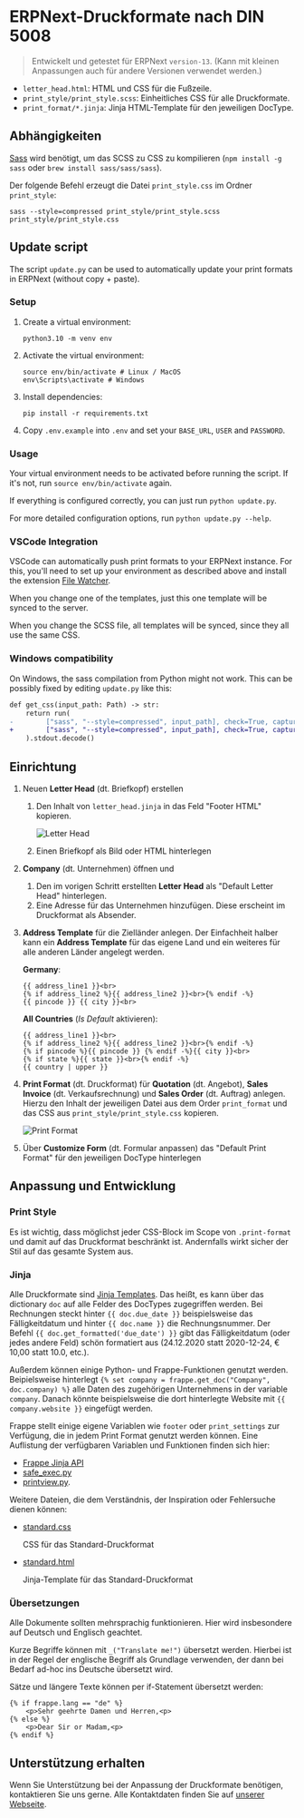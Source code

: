 # ERPNext-Druckformate nach DIN 5008

> Entwickelt und getestet für ERPNext `version-13`. (Kann mit kleinen Anpassungen auch für andere Versionen verwendet werden.)

* `letter_head.html`: HTML und CSS für die Fußzeile.
* `print_style/print_style.scss`: Einheitliches CSS für alle Druckformate.
* `print_format/*.jinja`: Jinja HTML-Template für den jeweiligen DocType.

## Abhängigkeiten

[Sass](https://sass-lang.com/install) wird benötigt, um das SCSS zu CSS zu kompilieren (`npm install -g sass` oder `brew install sass/sass/sass`).

Der folgende Befehl erzeugt die Datei `print_style.css` im Ordner `print_style`:

```
sass --style=compressed print_style/print_style.scss print_style/print_style.css
```

## Update script

The script `update.py` can be used to automatically update your print formats in ERPNext (without copy + paste).

### Setup

1. Create a virtual environment:

    ```
    python3.10 -m venv env
    ```

2. Activate the virtual environment:

    ```
    source env/bin/activate # Linux / MacOS
    env\Scripts\activate # Windows
    ```

3. Install dependencies:

    ```
    pip install -r requirements.txt
    ```

4. Copy `.env.example` into `.env` and set your `BASE_URL`, `USER` and `PASSWORD`.

### Usage

Your virtual environment needs to be activated before running the script. If it's not, run `source env/bin/activate` again.

If everything is configured correctly, you can just run `python update.py`.

For more detailed configuration options, run `python update.py --help`.

### VSCode Integration

VSCode can automatically push print formats to your ERPNext instance. For this, you'll need to set up your environment as described above and install the extension [File Watcher](https://marketplace.visualstudio.com/items?itemName=appulate.filewatcher).

When you change one of the templates, just this one template will be synced to the server.

When you change the SCSS file, all templates will be synced, since they all use the same CSS.

### Windows compatibility

On Windows, the sass compilation from Python might not work. This can be possibly fixed by editing `update.py` like this:

```diff
def get_css(input_path: Path) -> str:
    return run(
-        ["sass", "--style=compressed", input_path], check=True, capture_output=True
+        ["sass", "--style=compressed", input_path], check=True, capture_output=True, shell=True
    ).stdout.decode()
```

## Einrichtung

1. Neuen **Letter Head** (dt. Briefkopf) erstellen

    1. Den Inhalt von `letter_head.jinja` in das Feld "Footer HTML" kopieren.

        ![Letter Head](docs/letter_head.png)

    2. Einen Briefkopf als Bild oder HTML hinterlegen

2. **Company** (dt. Unternehmen) öffnen und

   1. Den im vorigen Schritt erstellten **Letter Head** als "Default Letter Head" hinterlegen.
   2. Eine Adresse für das Unternehmen hinzufügen. Diese erscheint im Druckformat als Absender.

3. **Address Template** für die Zielländer anlegen. Der Einfachheit halber kann ein **Address Template** für das eigene Land und ein weiteres für alle anderen Länder angelegt werden.

    **Germany**:

    ```jinja
    {{ address_line1 }}<br>
    {% if address_line2 %}{{ address_line2 }}<br>{% endif -%}
    {{ pincode }} {{ city }}<br>
    ```

    **All Countries** (_Is Default_ aktivieren):

    ```jinja
    {{ address_line1 }}<br>
    {% if address_line2 %}{{ address_line2 }}<br>{% endif -%}
    {% if pincode %}{{ pincode }} {% endif -%}{{ city }}<br>
    {% if state %}{{ state }}<br>{% endif -%}
    {{ country | upper }}
    ```

4. **Print Format** (dt. Druckformat) für **Quotation** (dt. Angebot), **Sales Invoice** (dt. Verkaufsrechnung) und **Sales Order** (dt. Auftrag) anlegen. Hierzu den Inhalt der jeweiligen Datei aus dem Order `print_format` und das CSS aus `print_style/print_style.css` kopieren.

    ![Print Format](docs/print_format.png)

5. Über **Customize Form** (dt. Formular anpassen) das "Default Print Format" für den jeweiligen DocType hinterlegen


## Anpassung und Entwicklung

### Print Style

Es ist wichtig, dass möglichst jeder CSS-Block im Scope von `.print-format` und damit auf das Druckformat beschränkt ist. Andernfalls wirkt sicher der Stil auf das gesamte System aus.

### Jinja

Alle Druckformate sind [Jinja Templates](https://jinja.palletsprojects.com/en/2.11.x/templates/). Das heißt, es kann über das dictionary `doc` auf alle Felder des DocTypes zugegriffen werden. Bei Rechnungen steckt hinter `{{ doc.due_date }}` beispielsweise das Fälligkeitdatum und hinter `{{ doc.name }}` die Rechnungsnummer. Der Befehl `{{ doc.get_formatted('due_date') }}` gibt das Fälligkeitdatum (oder jedes andere Feld) schön formatiert aus (24.12.2020 statt 2020-12-24, € 10,00 statt 10.0, etc.).

Außerdem können einige Python- und Frappe-Funktionen genutzt werden. Beipielsweise hinterlegt `{% set company = frappe.get_doc("Company", doc.company) %}` alle Daten des zugehörigen Unternehmens in der variable `company`. Danach könnte beispielsweise die dort hinterlegte Website mit `{{ company.website }}` eingefügt werden.

Frappe stellt einige eigene Variablen wie `footer` oder `print_settings` zur Verfügung, die in jedem Print Format genutzt werden können. Eine Auflistung der verfügbaren Variablen und Funktionen finden sich hier:

- [Frappe Jinja API](https://frappeframework.com/docs/v13/user/en/api/jinja)
- [safe_exec.py](https://github.com/frappe/frappe/blob/version-13/frappe/utils/safe_exec.py)
- [printview.py](https://github.com/frappe/frappe/blob/4c6b58da2699189e6992707254f7a95f5c7df64a/frappe/www/printview.py#L148-L157).

Weitere Dateien, die dem Verständnis, der Inspiration oder Fehlersuche dienen können:

- [standard.css](https://github.com/frappe/frappe/blob/8b7c976f680b2aac1b33cf45720beaf653ccdad0/frappe/templates/styles/standard.css)

    CSS für das Standard-Druckformat

- [standard.html](https://github.com/frappe/frappe/blob/8b7c976f680b2aac1b33cf45720beaf653ccdad0/frappe/templates/print_formats/standard.html)

    Jinja-Template für das Standard-Druckformat

### Übersetzungen

Alle Dokumente sollten mehrsprachig funktionieren. Hier wird insbesondere auf Deutsch und Englisch geachtet.

Kurze Begriffe können mit `_("Translate me!")` übersetzt werden. Hierbei ist in der Regel der englische Begriff als Grundlage verwenden, der dann bei Bedarf ad-hoc ins Deutsche übersetzt wird.

Sätze und längere Texte können per if-Statement übersetzt werden:

```jinja
{% if frappe.lang == "de" %}
    <p>Sehr geehrte Damen und Herren,<p>
{% else %}
    <p>Dear Sir or Madam,<p>
{% endif %}
```

## Unterstützung erhalten

Wenn Sie Unterstützung bei der Anpassung der Druckformate benötigen, kontaktieren Sie uns gerne. Alle Kontaktdaten finden Sie auf [unserer Webseite](https://alyf.de).
